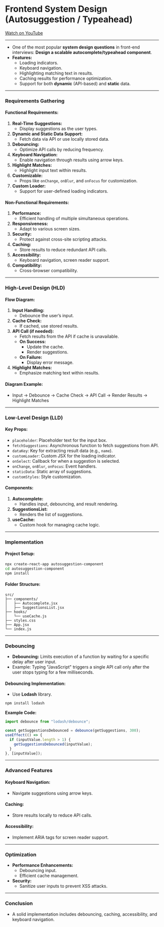 # Frontend System Design (Autosuggestion / Typeahead)

[Watch on YouTube](https://www.youtube.com/watch?v=6YrkXWFgiV8)

---

- One of the most popular **system design questions** in front-end interviews: **Design a scalable autocomplete/typeahead component**.
- **Features:**
  - Loading indicators.
  - Keyboard navigation.
  - Highlighting matching text in results.
  - Caching results for performance optimization.
  - Support for both **dynamic** (API-based) and **static** data.

---

### **Requirements Gathering**

#### **Functional Requirements:**

1. **Real-Time Suggestions:**
   - Display suggestions as the user types.
2. **Dynamic and Static Data Support:**
   - Fetch data via API or use locally stored data.
3. **Debouncing:**
   - Optimize API calls by reducing frequency.
4. **Keyboard Navigation:**
   - Enable navigation through results using arrow keys.
5. **Highlight Matches:**
   - Highlight input text within results.
6. **Customizable:**
   - Props like `onChange`, `onBlur`, and `onFocus` for customization.
7. **Custom Loader:**
   - Support for user-defined loading indicators.

#### **Non-Functional Requirements:**

1. **Performance:**
   - Efficient handling of multiple simultaneous operations.
2. **Responsiveness:**
   - Adapt to various screen sizes.
3. **Security:**
   - Protect against cross-site scripting attacks.
4. **Caching:**
   - Store results to reduce redundant API calls.
5. **Accessibility:**
   - Keyboard navigation, screen reader support.
6. **Compatibility:**
   - Cross-browser compatibility.

---

### **High-Level Design (HLD)**

#### **Flow Diagram:**
1. **Input Handling:**
   - Debounce the user’s input.
2. **Cache Check:**
   - If cached, use stored results.
3. **API Call (if needed):**
   - Fetch results from the API if cache is unavailable.
   - **On Success:**
     - Update the cache.
     - Render suggestions.
   - **On Failure:**
     - Display error message.
4. **Highlight Matches:**
   - Emphasize matching text within results.

#### **Diagram Example:**
- Input → Debounce → Cache Check → API Call → Render Results → Highlight Matches

---

### **Low-Level Design (LLD)**

#### **Key Props:**
- `placeholder`: Placeholder text for the input box.
- `fetchSuggestions`: Asynchronous function to fetch suggestions from API.
- `dataKey`: Key for extracting result data (e.g., `name`).
- `customLoader`: Custom JSX for the loading indicator.
- `onSelect`: Callback for when a suggestion is selected.
- `onChange`, `onBlur`, `onFocus`: Event handlers.
- `staticData`: Static array of suggestions.
- `customStyles`: Style customization.

#### **Components:**
1. **Autocomplete:**
   - Handles input, debouncing, and result rendering.
2. **SuggestionsList:**
   - Renders the list of suggestions.
3. **useCache:**
   - Custom hook for managing cache logic.

---

### **Implementation**

#### **Project Setup:**

```bash
npx create-react-app autosuggestion-component
cd autosuggestion-component
npm install
```

#### **Folder Structure:**
```
src/
├── components/
│   ├── Autocomplete.jsx
│   ├── SuggestionsList.jsx
├── hooks/
│   └── useCache.js
├── styles.css
├── App.jsx
└── index.js
```

---

### **Debouncing**

- **Debouncing:** Limits execution of a function by waiting for a specific delay after user input.
- Example: Typing "JavaScript" triggers a single API call only after the user stops typing for a few milliseconds.

#### **Debouncing Implementation:**
- Use **Lodash** library.

```bash
npm install lodash
```

**Example Code:**
```javascript
import debounce from "lodash/debounce";

const getSuggestionsDebounced = debounce(getSuggestions, 300);
useEffect(() => {
  if (inputValue.length > 1) {
    getSuggestionsDebounced(inputValue);
  }
}, [inputValue]);
```

---

### **Advanced Features**

#### **Keyboard Navigation:**
- Navigate suggestions using arrow keys.

#### **Caching:**
- Store results locally to reduce API calls.

#### **Accessibility:**
- Implement ARIA tags for screen reader support.

---

### **Optimization**

- **Performance Enhancements:**
  - Debouncing input.
  - Efficient cache management.
- **Security:**
  - Sanitize user inputs to prevent XSS attacks.

---

### **Conclusion**

- A solid implementation includes debouncing, caching, accessibility, and keyboard navigation.
